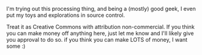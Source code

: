 I'm trying out this processing thing, and being a (mostly) good geek, I even put my toys and explorations in source control. 

Treat it as Creative Commons with attribution non-commercial. If you think you can make money off anything here, 
just let me know and I'll likely give you approval to do so. if you think you can make LOTS of money, I want some :)

